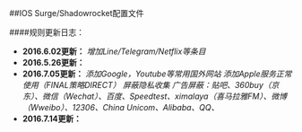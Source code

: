 ##IOS Surge/Shadowrocket配置文件

####规则更新日志：
- **2016.6.02更新：**
*增加Line/Telegram/Netflix等条目*
- **2016.5.26更新：**
- **2016.7.05更新：**
*添加Google，Youtube等常用国外网站*
*添加Apple服务正常使用（FINAL策略DIRECT）*
*屏蔽隐私收集*
*广告屏蔽：贴吧、360buy（京东）、微信（Wechat）、百度、Speedtest、ximalaya（喜马拉雅FM）、微博（Wweibo）、12306、China Unicom、Alibaba、QQ、*
- **2016.7.14更新：**
